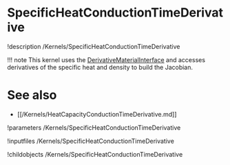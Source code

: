 
# SpecificHeatConductionTimeDerivative
!description /Kernels/SpecificHeatConductionTimeDerivative

!!! note
    This kernel uses the [DerivativeMaterialInterface](/content/framework/interfaces/DerivativeMaterialInterface.md)
    and accesses derivatives of the specific heat and density to build the Jacobian.

# See also
* [[/Kernels/HeatCapacityConductionTimeDerivative.md]]

!parameters /Kernels/SpecificHeatConductionTimeDerivative

!inputfiles /Kernels/SpecificHeatConductionTimeDerivative

!childobjects /Kernels/SpecificHeatConductionTimeDerivative
